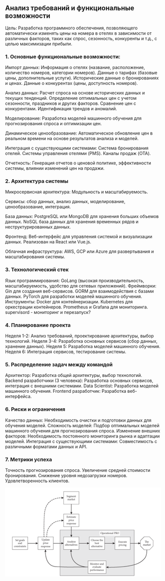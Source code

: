 ## Анализ требований и функциональные возможности
Цель: Разработка программного обеспечения, позволяющего автоматически изменять цены на номера в отелях в зависимости от различных факторов, таких как спрос, сезонность, конкуренты и т.д., с целью максимизации прибыли.

### 1. Основные функциональные возможности:

Импорт данных:
Информация о отелях (название, расположение, количество номеров, категории номеров).
Данные о тарифах (базовые цены, дополнительные услуги).
Исторические данные о бронированиях и ценах.
Данные о конкурентах (цены, доступность номеров).

Анализ данных:
Расчет спроса на основе исторических данных и текущих тенденций.
Определение оптимальных цен с учетом сезонности, праздников и других факторов.
Сравнение цен с конкурентами.
Идентификация трендов и аномалий.

Моделирование:
Разработка моделей машинного обучения для прогнозирования спроса и оптимизации цен.

Динамическое ценообразование:
Автоматическое обновление цен в реальном времени на основе результатов анализа и моделей.

Интеграция с существующими системами:
Система бронирования отелей.
Системы управления отелями (PMS).
Каналы продаж (OTA).

Отчетность:
Генерация отчетов о ценовой политике, эффективности системы, влиянии изменений цен на продажи.

### 2. Архитектура системы
Микросервисная архитектура:
Модульность и масштабируемость.

Сервисы: сбор данных, анализ данных, моделирование, ценообразование, интеграция.

База данных:
PostgreSQL или MongoDB для хранения больших объемов данных.
NoSQL база данных для хранения временных рядов и неструктурированных данных.

Фронтенд:
Веб-интерфейс для управления системой и визуализации данных.
Реализован на React или Vue.js.

Облачная инфраструктура:
AWS, GCP или Azure для развертывания и масштабирования системы.

### 3. Технологический стек
Язык программирования: GoLang (высокая производительность, масштабируемость, удобство для сетевых приложений).
Фреймворки:
Gin для создания веб-сервисов.
GORM для взаимодействия с базами данных.
PyTorch для разработки моделей машинного обучения.
Инструменты:
Docker для контейнеризации.
Kubernetes для оркестрации контейнеров.
Prometheus и Grafana для мониторинга.
supervisord - мониторинг и перезапуск?

### 4. Планирование проекта
Неделя 1-2: Анализ требований, проектирование архитектуры, выбор технологий.
Неделя 3-4: Разработка основных сервисов (сбор данных, хранение данных).
Неделя 5: Разработка моделей машинного обучения.
Неделя 6: Интеграция сервисов, тестирование системы.

### 5. Распределение задач между командой
Архитектор: Разработка общей архитектуры, выбор технологий.
Backend разработчики (3 человека): Разработка основных сервисов, интеграция с внешними системами.
Data Scientist: Разработка моделей машинного обучения.
Frontend разработчик: Разработка веб-интерфейса.

### 6. Риски и ограничения
Качество данных: Необходимость очистки и подготовки данных для обучения моделей.
Сложность моделей: Подбор оптимальных моделей машинного обучения для прогнозирования спроса.
Изменение внешних факторов: Необходимость постоянного мониторинга рынка и адаптации моделей.
Интеграция с существующими системами: Совместимость с различными форматами данных и API.

### 7. Метрики успеха
Точность прогнозирования спроса.
Увеличение средней стоимости бронирования.
Снижение уровня недозагрузки номеров.
Удовлетворенность клиентов.

![Общая схема оптимизации цены](PricingOptimization.png)
